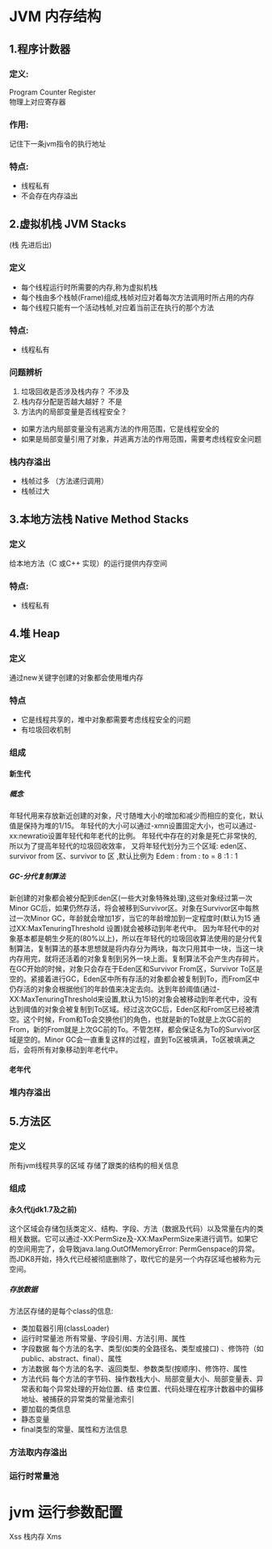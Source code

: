 # JVM 内存结构
## 1.程序计数器 
### 定义: 
Program Counter Register  
物理上对应寄存器
### 作用: 
记住下一条jvm指令的执行地址
### 特点: 
* 线程私有
* 不会存在内存溢出
## 2.虚拟机栈 JVM Stacks  
(栈 先进后出)
### 定义
* 每个线程运行时所需要的内存,称为虚拟机栈
* 每个栈由多个栈帧(Frame)组成,栈帧对应对着每次方法调用时所占用的内存
* 每个线程只能有一个活动栈帧,对应着当前正在执行的那个方法
### 特点: 
* 线程私有
### 问题辨析
1. 垃圾回收是否涉及栈内存？
不涉及
2. 栈内存分配是否越大越好？
不是
3. 方法内的局部变量是否线程安全？
* 如果方法内局部变量没有逃离方法的作用范围，它是线程安全的
* 如果是局部变量引用了对象，并逃离方法的作用范围，需要考虑线程安全问题
### 栈内存溢出
* 栈帧过多 （方法递归调用）
* 栈帧过大
## 3.本地方法栈 Native Method Stacks
### 定义
给本地方法（C 或C++ 实现）的运行提供内存空间
### 特点: 
* 线程私有
## 4.堆 Heap
### 定义
通过new关键字创建的对象都会使用堆内存
### 特点
* 它是线程共享的，堆中对象都需要考虑线程安全的问题
* 有垃圾回收机制
### 组成
#### 新生代
##### 概念
年轻代用来存放新近创建的对象，尺寸随堆大小的增加和减少而相应的变化，默认值是保持为堆的1/15。
年轻代的大小可以通过-xmn设置固定大小，也可以通过-xx:newratio设置年轻代和年老代的比例。
年轻代中存在的对象是死亡非常快的,所以为了提高年轻代的垃圾回收效率，
又将年轻代划分为三个区域: eden区、survivor from 区、survivor to 区 ,默认比例为 Edem : from : to = 8 :1 : 1
##### GC-分代复制算法
新创建的对象都会被分配到Eden区(一些大对象特殊处理),这些对象经过第一次Minor GC后，如果仍然存活，将会被移到Survivor区。对象在Survivor区中每熬过一次Minor GC，年龄就会增加1岁，当它的年龄增加到一定程度时(默认为15 通过XX:MaxTenuringThreshold 设置)就会被移动到年老代中。
因为年轻代中的对象基本都是朝生夕死的(80%以上)，所以在年轻代的垃圾回收算法使用的是分代复制算法，复制算法的基本思想就是将内存分为两块，每次只用其中一块，当这一块内存用完，就将还活着的对象复制到另外一块上面。复制算法不会产生内存碎片。
在GC开始的时候，对象只会存在于Eden区和Survivor From区，Survivor To区是空的。紧接着进行GC，Eden区中所有存活的对象都会被复制到To，而From区中仍存活的对象会根据他们的年龄值来决定去向。达到年龄阈值(通过-XX:MaxTenuringThreshold来设置,默认为15)的对象会被移动到年老代中，没有达到阈值的对象会被复制到To区域。经过这次GC后，Eden区和From区已经被清空。这个时候，From和To会交换他们的角色，也就是新的To就是上次GC前的From，新的From就是上次GC前的To。不管怎样，都会保证名为To的Survivor区域是空的。Minor GC会一直重复这样的过程，直到To区被填满，To区被填满之后，会将所有对象移动到年老代中。
#### 老年代
### 堆内存溢出
## 5.方法区
### 定义
所有jvm线程共享的区域
存储了跟类的结构的相关信息  
### 组成
#### 永久代(jdk1.7及之前)
这个区域会存储包括类定义、结构、字段、方法（数据及代码）以及常量在内的类相关数据。它可以通过-XX:PermSize及-XX:MaxPermSize来进行调节。如果它的空间用完了，会导致java.lang.OutOfMemoryError: PermGenspace的异常。而JDK8开始，持久代已经被彻底删除了，取代它的是另一个内存区域也被称为元空间。
##### 存放数据
方法区存储的是每个class的信息:
* 类加载器引用(classLoader)
* 运行时常量池
所有常量、字段引用、方法引用、属性
* 字段数据
每个方法的名字、类型(如类的全路径名、类型或接口) 、修饰符（如public、abstract、final）、属性
* 方法数据
每个方法的名字、返回类型、参数类型(按顺序)、修饰符、属性
* 方法代码
每个方法的字节码、操作数栈大小、局部变量大小、局部变量表、异常表和每个异常处理的开始位置、结 束位置、代码处理在程序计数器中的偏移地址、被捕获的异常类的常量池索引
* 要加载的类信息
* 静态变量
* final类型的常量、属性和方法信息
### 方法取内存溢出
### 运行时常量池
# jvm 运行参数配置
Xss 栈内存
Xms 


